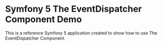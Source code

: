 Symfony 5 The EventDispatcher Component Demo
========================

This is a reference Symfony 5 application created to show how to use The EventDispatcher Component.